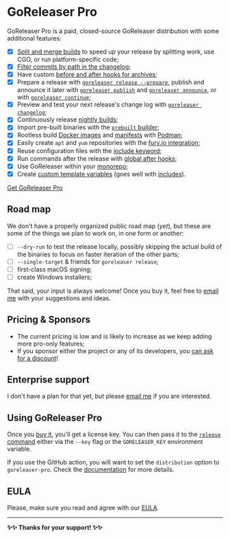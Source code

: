 # GoReleaser Pro

GoReleaser Pro is a paid, closed-source GoReleaser distribution with some
additional features:

- [x] [Split and merge builds](/customization/partial) to speed up your release
  by splitting work, use CGO, or run platform-specific code;
- [x] [Filter commits by path in the changelog](/customization/changelog);
- [x] Have custom [before and after hooks for archives](/customization/archive/);
- [x] Prepare a release with
  [`goreleaser release --prepare`](/cmd/goreleaser_release/), publish and
  announce it later with
  [`goreleaser publish`](/cmd/goreleaser_publish/) and
  [`goreleaser announce`](/cmd/goreleaser_announce/), or with
  [`goreleaser continue`](/cmd/goreleaser_continue/);
- [x] Preview and test your next release's change log with
  [`goreleaser changelog`](/cmd/goreleaser_changelog/);
- [x] Continuously release [nightly builds](/customization/nightlies/);
- [x] Import pre-built binaries with the
  [`prebuilt` builder](/customization/build/#import-pre-built-binaries);
- [x] Rootless build [Docker images](/customization/docker/#podman) and
  [manifests](/customization/docker_manifest/#podman) with
  [Podman](https://podman.io);
- [x] Easily create `apt` and `yum` repositories with the
  [fury.io integration](/customization/fury/);
- [x] Reuse configuration files with the
  [include keyword](/customization/includes/);
- [x] Run commands after the release with
  [global after hooks](/customization/hooks/);
- [x] Use GoReleaser within your [monorepo](/customization/monorepo/);
- [x] Create
  [custom template variables](/customization/templates/#custom-variables)
  (goes well with [includes](/customization/includes/)).

<script src="https://gumroad.com/js/gumroad.js"></script>
<a class="gumroad-button" href="https://gumroad.com/l/CadfZ" target="_blank">Get GoReleaser Pro</a>

## Road map

We don't have a properly organized public road map (*yet*), but these are some
of the things we plan to work on, in one form or another:

- [ ] `--dry-run` to test the release locally, possibly skipping the actual
  build of the binaries to focus on faster iteration of the other parts;
- [ ] `--single-target` & friends for `goreleaser release`;
- [ ] first-class macOS signing;
- [ ] create Windows installers;

That said, your input is always welcome!
Once you buy it, feel free to
[email me](mailto:carlos@becker.software?subject=GoReleaser%20Feature%20Suggestion)
with your suggestions and ideas.

## Pricing & Sponsors

- The current pricing is low and is likely to increase as we keep adding more
  pro-only features;
- If you sponsor either the project or any of its developers, you [can ask for a
  discount](mailto:carlos@becker.software?subject=GoReleaser%20Coupon%20Request)!

## Enterprise support

I don't have a plan for that yet, but please [email
me](mailto:carlos@becker.software?subject=GoReleaser%20Enterprise%20Support) if
you are interested.

## Using GoReleaser Pro

Once you [buy it](https://gum.co/goreleaser), you'll get a license key. You can
then pass it to the [`release` command](/cmd/goreleaser_release/) either via the
`--key` flag or the `GORELEASER_KEY` environment variable.

If you use the GitHub action, you will want to set the `distribution` option to
`goreleaser-pro`. Check the [documentation](/ci/actions/) for more details.

## EULA

Please, make sure you read and agree with our [EULA](/eula).

---

**✨✨ Thanks for your support! ✨✨**
